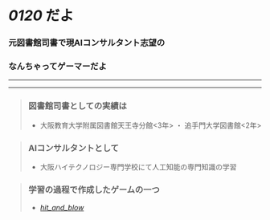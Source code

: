 # *0120* だよ

### 元図書館司書で現AIコンサルタント志望の  
### なんちゃってゲーマーだよ

---
---

>### 図書館司書としての実績は
>- 大阪教育大学附属図書館天王寺分館<3年> ・ 追手門大学図書館<2年> 

>### AIコンサルタントとして
>- 大阪ハイテクノロジー専門学校にて人工知能の専門知識の学習

>### 学習の過程で作成したゲームの一つ
>- [_hit_and_blow_](https://colab.research.google.com/drive/1d3IIqtw-FMP9F3DTX2doLGmD3RrOSqfV?usp=sharing)
  
<!--
## Welcome to GitHub Pages

You can use the [editor on GitHub](https://github.com/n0120/20220422/edit/main/README.md) to maintain and preview the content for your website in Markdown files.

Whenever you commit to this repository, GitHub Pages will run [Jekyll](https://jekyllrb.com/) to rebuild the pages in your site, from the content in your Markdown files.

### Markdown

Markdown is a lightweight and easy-to-use syntax for styling your writing. It includes conventions for

```markdown
Syntax highlighted code block

# Header 1
## Header 2
### Header 3

- Bulleted
- List

1. Numbered
2. List

**Bold** and _Italic_ and `Code` text

[Link](url) and ![Image](src)
```

For more details see [Basic writing and formatting syntax](https://docs.github.com/en/github/writing-on-github/getting-started-with-writing-and-formatting-on-github/basic-writing-and-formatting-syntax).

### Jekyll Themes

Your Pages site will use the layout and styles from the Jekyll theme you have selected in your [repository settings](https://github.com/n0120/20220422/settings/pages). The name of this theme is saved in the Jekyll `_config.yml` configuration file.

### Support or Contact

Having trouble with Pages? Check out our [documentation](https://docs.github.com/categories/github-pages-basics/) or [contact support](https://support.github.com/contact) and we’ll help you sort it out.
-->
